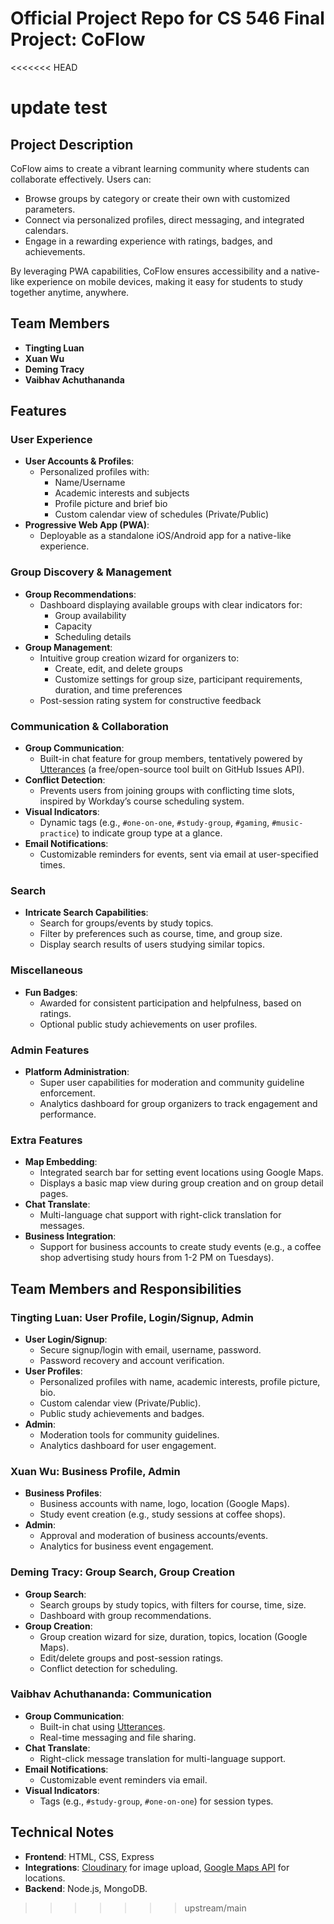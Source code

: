 # Official Project Repo for CS 546 Final Project: CoFlow

<<<<<<< HEAD

update test
=======
## Project Description
CoFlow aims to create a vibrant learning community where students can collaborate effectively. Users can:
- Browse groups by category or create their own with customized parameters.
- Connect via personalized profiles, direct messaging, and integrated calendars.
- Engage in a rewarding experience with ratings, badges, and achievements.

By leveraging PWA capabilities, CoFlow ensures accessibility and a native-like experience on mobile devices, making it easy for students to study together anytime, anywhere.


## Team Members
- **Tingting Luan**
- **Xuan Wu**
- **Deming Tracy**
- **Vaibhav Achuthananda**


## Features

### User Experience
- **User Accounts & Profiles**:
  - Personalized profiles with:
    - Name/Username
    - Academic interests and subjects
    - Profile picture and brief bio
    - Custom calendar view of schedules (Private/Public)
- **Progressive Web App (PWA)**:
  - Deployable as a standalone iOS/Android app for a native-like experience.

### Group Discovery & Management
- **Group Recommendations**:
  - Dashboard displaying available groups with clear indicators for:
    - Group availability
    - Capacity
    - Scheduling details
- **Group Management**:
  - Intuitive group creation wizard for organizers to:
    - Create, edit, and delete groups
    - Customize settings for group size, participant requirements, duration, and time preferences
  - Post-session rating system for constructive feedback

### Communication & Collaboration
- **Group Communication**:
  - Built-in chat feature for group members, tentatively powered by [Utterances](https://utteranc.es/) (a free/open-source tool built on GitHub Issues API).
- **Conflict Detection**:
  - Prevents users from joining groups with conflicting time slots, inspired by Workday’s course scheduling system.
- **Visual Indicators**:
  - Dynamic tags (e.g., `#one-on-one`, `#study-group`, `#gaming`, `#music-practice`) to indicate group type at a glance.
- **Email Notifications**:
  - Customizable reminders for events, sent via email at user-specified times.

### Search
- **Intricate Search Capabilities**:
  - Search for groups/events by study topics.
  - Filter by preferences such as course, time, and group size.
  - Display search results of users studying similar topics.

### Miscellaneous
- **Fun Badges**:
  - Awarded for consistent participation and helpfulness, based on ratings.
  - Optional public study achievements on user profiles.

### Admin Features
- **Platform Administration**:
  - Super user capabilities for moderation and community guideline enforcement.
  - Analytics dashboard for group organizers to track engagement and performance.

### Extra Features
- **Map Embedding**:
  - Integrated search bar for setting event locations using Google Maps.
  - Displays a basic map view during group creation and on group detail pages.
- **Chat Translate**:
  - Multi-language chat support with right-click translation for messages.
- **Business Integration**:
  - Support for business accounts to create study events (e.g., a coffee shop advertising study hours from 1-2 PM on Tuesdays).


## Team Members and Responsibilities

### Tingting Luan: User Profile, Login/Signup, Admin
- **User Login/Signup**:
  - Secure signup/login with email, username, password.
  - Password recovery and account verification.
- **User Profiles**:
  - Personalized profiles with name, academic interests, profile picture, bio.
  - Custom calendar view (Private/Public).
  - Public study achievements and badges.
- **Admin**:
  - Moderation tools for community guidelines.
  - Analytics dashboard for user engagement.

### Xuan Wu: Business Profile, Admin
- **Business Profiles**:
  - Business accounts with name, logo, location (Google Maps).
  - Study event creation (e.g., study sessions at coffee shops).
- **Admin**:
  - Approval and moderation of business accounts/events.
  - Analytics for business event engagement.

### Deming Tracy: Group Search, Group Creation
- **Group Search**:
  - Search groups by study topics, with filters for course, time, size.
  - Dashboard with group recommendations.
- **Group Creation**:
  - Group creation wizard for size, duration, topics, location (Google Maps).
  - Edit/delete groups and post-session ratings.
  - Conflict detection for scheduling.

### Vaibhav Achuthananda: Communication
- **Group Communication**:
  - Built-in chat using [Utterances](https://utteranc.es).
  - Real-time messaging and file sharing.
- **Chat Translate**:
  - Right-click message translation for multi-language support.
- **Email Notifications**:
  - Customizable event reminders via email.
- **Visual Indicators**:
  - Tags (e.g., `#study-group`, `#one-on-one`) for session types.



## Technical Notes
- **Frontend**: HTML, CSS, Express 
- **Integrations**: [Cloudinary](https://cloudinary.com) for image upload, [Google Maps API](https://developers.google.com/maps) for locations.
- **Backend**: Node.js, MongoDB.
>>>>>>> upstream/main

